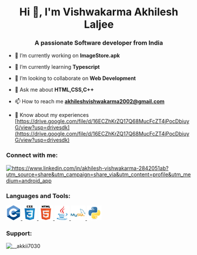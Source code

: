 <h1 align="center">Hi 👋, I'm Vishwakarma Akhilesh Laljee</h1>
<h3 align="center">A passionate Software developer from India</h3>

- 🔭 I’m currently working on **ImageStore.apk**

- 🌱 I’m currently learning **Typescript**

- 👯 I’m looking to collaborate on **Web Development**

- 💬 Ask me about **HTML,CSS,C++**

- 📫 How to reach me **akhileshvishwakarma2002@gmail.com**

- 📄 Know about my experiences [https://drive.google.com/file/d/16ECZhKrZQ17Q68MucFcZT4jPocDbiuyG/view?usp=drivesdk](https://drive.google.com/file/d/16ECZhKrZQ17Q68MucFcZT4jPocDbiuyG/view?usp=drivesdk)

<h3 align="left">Connect with me:</h3>
<p align="left">
<a href="https://linkedin.com/in/https://www.linkedin.com/in/akhilesh-vishwakarma-2842051ab?utm_source=share&utm_campaign=share_via&utm_content=profile&utm_medium=android_app" target="blank"><img align="center" src="https://raw.githubusercontent.com/rahuldkjain/github-profile-readme-generator/master/src/images/icons/Social/linked-in-alt.svg" alt="https://www.linkedin.com/in/akhilesh-vishwakarma-2842051ab?utm_source=share&utm_campaign=share_via&utm_content=profile&utm_medium=android_app" height="30" width="40" /></a>
</p>

<h3 align="left">Languages and Tools:</h3>
<p align="left"> <a href="https://www.w3schools.com/cpp/" target="_blank" rel="noreferrer"> <img src="https://raw.githubusercontent.com/devicons/devicon/master/icons/cplusplus/cplusplus-original.svg" alt="cplusplus" width="40" height="40"/> </a> <a href="https://www.w3schools.com/css/" target="_blank" rel="noreferrer"> <img src="https://raw.githubusercontent.com/devicons/devicon/master/icons/css3/css3-original-wordmark.svg" alt="css3" width="40" height="40"/> </a> <a href="https://www.w3.org/html/" target="_blank" rel="noreferrer"> <img src="https://raw.githubusercontent.com/devicons/devicon/master/icons/html5/html5-original-wordmark.svg" alt="html5" width="40" height="40"/> </a> <a href="https://www.java.com" target="_blank" rel="noreferrer"> <img src="https://raw.githubusercontent.com/devicons/devicon/master/icons/java/java-original.svg" alt="java" width="40" height="40"/> </a> <a href="https://www.mysql.com/" target="_blank" rel="noreferrer"> <img src="https://raw.githubusercontent.com/devicons/devicon/master/icons/mysql/mysql-original-wordmark.svg" alt="mysql" width="40" height="40"/> </a> <a href="https://www.python.org" target="_blank" rel="noreferrer"> <img src="https://raw.githubusercontent.com/devicons/devicon/master/icons/python/python-original.svg" alt="python" width="40" height="40"/> </a> </p>

<h3 align="left">Support:</h3>
<p><a href="https://www.buymeacoffee.com/__akkii7030"> <img align="left" src="https://cdn.buymeacoffee.com/buttons/v2/default-yellow.png" height="50" width="210" alt="__akkii7030" /></a></p><br><br>
